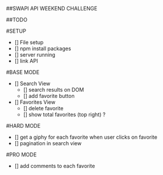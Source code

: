 ##SWAPI API WEEKEND CHALLENGE 

##TODO 

#SETUP 
- [] File setup 
- [] npm install packages
- [] server running 
- [] link API 

#BASE MODE 
- [] Search View 
    - [] search results on DOM 
    - [] add favorite button 
- [] Favorites View
    - [] delete favorite 
    - [] show total favorites (top right) ? 

#HARD MODE 
- [] get a giphy for each favorite when user clicks on favorite 
- [] pagination in search view 

#PRO MODE 
- [] add comments to each favorite 